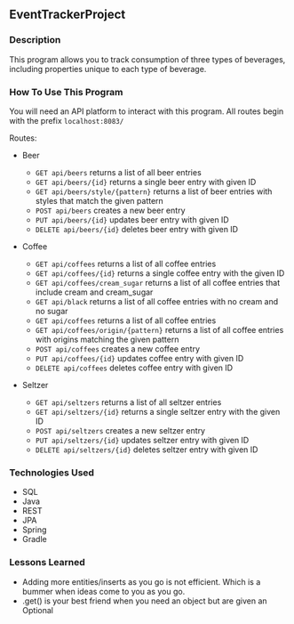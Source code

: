 ## EventTrackerProject

### Description
This program allows you to track consumption of three types of beverages, including properties unique to each type of beverage.

### How To Use This Program
You will need an API platform to interact with this program. All routes begin with the prefix ```localhost:8083/```

Routes:
* Beer
  * ```GET api/beers``` returns a list of all beer entries
  * ```GET api/beers/{id}``` returns a single beer entry with given ID
  *  ```GET api/beers/style/{pattern}``` returns a list of beer entries with styles that match the given pattern
  *  ```POST api/beers``` creates a new beer entry
  *  ```PUT api/beers/{id}``` updates beer entry with given ID
  *  ```DELETE api/beers/{id}``` deletes beer entry with given ID

* Coffee
  * ```GET api/coffees``` returns a list of all coffee entries
  * ```GET api/coffees/{id}``` returns a single coffee entry with the given ID
  * ```GET api/coffees/cream_sugar``` returns a list of all coffee entries that include cream and cream_sugar
  * ```GET api/black``` returns a list of all coffee entries with no cream and no sugar
  * ```GET api/coffees``` returns a list of all coffee entries
  * ```GET api/coffees/origin/{pattern}``` returns a list of all coffee entries with origins matching the given pattern
  * ```POST api/coffees``` creates a new coffee entry
  * ```PUT api/coffees/{id}``` updates coffee entry with given ID
  * ```DELETE api/coffees``` deletes coffee entry with given ID

* Seltzer
  * ```GET api/seltzers``` returns a list of all seltzer entries
  * ```GET api/seltzers/{id}``` returns a single seltzer entry with the given ID
  * ```POST api/seltzers``` creates a new seltzer entry
  * ```PUT api/seltzers/{id}``` updates seltzer entry with given ID
  * ```DELETE api/seltzers/{id}``` deletes seltzer entry with given ID

### Technologies Used
* SQL
* Java
* REST
* JPA
* Spring
* Gradle

### Lessons Learned
* Adding more entities/inserts as you go is not efficient. Which is a bummer when ideas come to you as you go.
* .get() is your best friend when you need an object but are given an Optional
